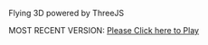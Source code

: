 Flying 3D powered by ThreeJS

MOST RECENT VERSION: [Please Click here to Play](https://rawcdn.githack.com/alperenbutun/Flying-3d/f0a153c/index.html)

